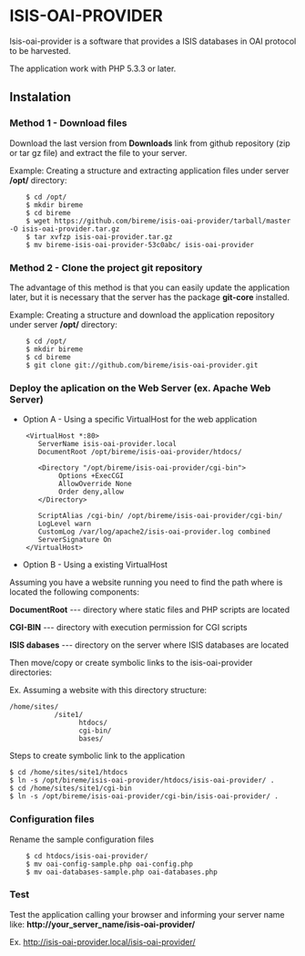 ISIS-OAI-PROVIDER
=================

Isis-oai-provider is a software that provides a ISIS databases in OAI protocol to be harvested.

The application work with PHP 5.3.3 or later.


## Instalation

### Method 1 - Download files

Download the last version from **Downloads** link from github repository (zip or tar gz file) and
extract the file to your server.

Example: Creating a structure and extracting application files under server **/opt/** directory:

```
    $ cd /opt/
    $ mkdir bireme
    $ cd bireme
    $ wget https://github.com/bireme/isis-oai-provider/tarball/master -O isis-oai-provider.tar.gz
    $ tar xvfzp isis-oai-provider.tar.gz
    $ mv bireme-isis-oai-provider-53c0abc/ isis-oai-provider
```

### Method 2 - Clone the project git repository

The advantage of this method is that you can easily update the application later, but it is necessary that the server has the package **git-core** installed.

Example: Creating a structure and download the application repository under server **/opt/** directory:

```
    $ cd /opt/
    $ mkdir bireme
    $ cd bireme
    $ git clone git://github.com/bireme/isis-oai-provider.git
```


### Deploy the aplication on the Web Server (ex. Apache Web Server)

* Option A - Using a specific VirtualHost for the web application

```
    <VirtualHost *:80>
       ServerName isis-oai-provider.local
       DocumentRoot /opt/bireme/isis-oai-provider/htdocs/

       <Directory "/opt/bireme/isis-oai-provider/cgi-bin">
            Options +ExecCGI
            AllowOverride None
            Order deny,allow
       </Directory>

       ScriptAlias /cgi-bin/ /opt/bireme/isis-oai-provider/cgi-bin/
       LogLevel warn
       CustomLog /var/log/apache2/isis-oai-provider.log combined
       ServerSignature On
    </VirtualHost>
```

* Option B - Using a existing VirtualHost

Assuming you have a website running you need to find the path where is located the following components:

**DocumentRoot**  --- directory where static files and PHP scripts are located

**CGI-BIN**       --- directory with execution permission for CGI scripts

**ISIS dabases**  --- directory on the server where ISIS databases are located

Then move/copy or create symbolic links to the isis-oai-provider directories:

Ex. Assuming a website with this directory structure:

    /home/sites/
               /site1/
                     htdocs/
                     cgi-bin/
                     bases/

Steps to create symbolic link to the application

    $ cd /home/sites/site1/htdocs
    $ ln -s /opt/bireme/isis-oai-provider/htdocs/isis-oai-provider/ .
    $ cd /home/sites/site1/cgi-bin
    $ ln -s /opt/bireme/isis-oai-provider/cgi-bin/isis-oai-provider/ .


### Configuration files

Rename the sample configuration files

```
    $ cd htdocs/isis-oai-provider/
    $ mv oai-config-sample.php oai-config.php
    $ mv oai-databases-sample.php oai-databases.php

```
### Test

Test the application calling your browser and informing your server name like: **http://your_server_name/isis-oai-provider/**

Ex. http://isis-oai-provider.local/isis-oai-provider/




